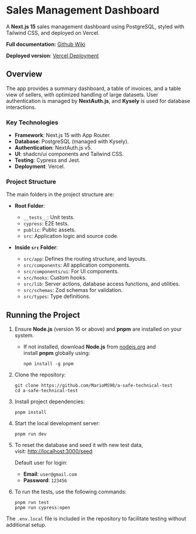 # Sales Management Dashboard


A **Next.js 15** sales management dashboard using PostgreSQL, styled with Tailwind CSS, and deployed on Vercel.

**Full documentation:** [Github Wiki](https://github.com/MarioMS90/a-safe-technical-test/wiki/A%E2%80%90Safe-Technical-Test-%E2%80%90-Documentation)

**Deployed version**: [Vercel Deployment](https://a-safe-technical-test-roan.vercel.app/)


## Overview

The app provides a summary dashboard, a table of invoices, and a table view of sellers, with optimized handling of large datasets. User authentication is managed by **NextAuth.js**, and **Kysely** is used for database interactions.

### Key Technologies

- **Framework**: Next.js 15 with App Router.
- **Database**: PostgreSQL (managed with Kysely).
- **Authentication**: NextAuth.js v5.
- **UI**: shadcn/ui components and Tailwind CSS.
- **Testing**: Cypress and Jest.
- **Deployment**: Vercel.

### Project Structure

The main folders in the project structure are:

- **Root Folder**:
	- `__tests__`: Unit tests.
	- `cypress`: E2E tests.
	- `public`: Public assets.
	- `src`: Application logic and source code.

- **Inside `src` Folder**:
    - `src/app`: Defines the routing structure, and layouts.
    - `src/components`: All application components.
    - `src/components/ui`: For UI components.
    - `src/hooks`: Custom hooks.
    - `src/lib`: Server actions, database access functions, and utilities.
    - `src/schemas`: Zod schemas for validation.
    - `src/types`: Type definitions.

## Running the Project

1. Ensure **Node.js** (version 16 or above) and **pnpm** are installed on your system.
    
    - If not installed, download **Node.js** from [nodejs.org](https://nodejs.org/) and install **pnpm** globally using:
        
        ```shell
        npm install -g pnpm
        ```
        
2. Clone the repository:
    
    ```shell
    git clone https://github.com/MarioMS90/a-safe-technical-test
    cd a-safe-technical-test
    ```
    
3. Install project dependencies:
    
    ```shell
    pnpm install
    ```
    
4. Start the local development server:
    
    ```shell
    pnpm run dev
    ```
    
5. To reset the database and seed it with new test data, visit: [http://localhost:3000/seed](http://localhost:3000/seed)
    
    Default user for login:
    
    - **Email**: `user@gmail.com`
    - **Password**: `123456`

6. To run the tests, use the following commands:
    
    ```shell
    pnpm run test
    pnpm run cypress:open
    ```
    
The `.env.local` file is included in the repository to facilitate testing without additional setup.
